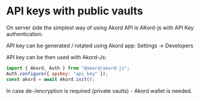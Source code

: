 # API keys with public vaults
On server side the simplest way of using Akord API is AKord-js with API Key authentication.

API key can be generated / rotated using Akord app:
Settings -> Developers

API key can be then used with Akord-Js:

```javascript
import { Akord, Auth } from "@akord/akord-js";
Auth.configure({ apiKey: "api_key" });
const akord = await Akord.init();
```

In case de-/encryption is required (private vaults) - Akord wallet is needed.

